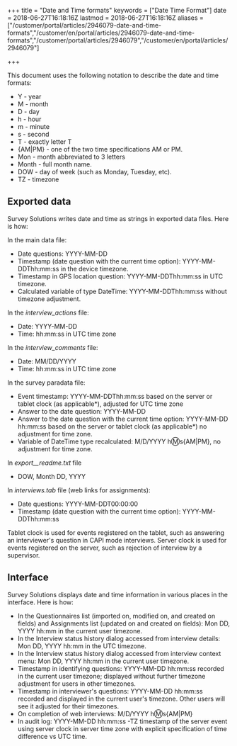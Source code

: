 ﻿+++
title = "Date and Time formats"
keywords = ["Date Time Format"]
date = 2018-06-27T16:18:16Z
lastmod = 2018-06-27T16:18:16Z
aliases = ["/customer/portal/articles/2946079-date-and-time-formats","/customer/en/portal/articles/2946079-date-and-time-formats","/customer/portal/articles/2946079","/customer/en/portal/articles/2946079"]

+++

This document uses the following notation to describe the date and time
formats:

- Y - year
- M - month
- D - day
- h - hour
- m - minute
- s - second
- T - exactly letter T
- {AM|PM} - one of the two time specifications AM or PM.
- Mon - month abbreviated to 3 letters
- Month - full month name.
- DOW - day of week (such as Monday, Tuesday, etc).
- TZ - timezone

Exported data
-------------

Survey Solutions writes date and time as strings in exported data files.
Here is how:  
  
In the main data file:

- Date questions: YYYY-MM-DD
- Timestamp (date question with the current time option):
    YYYY-MM-DDThh:mm:ss in the device timezone.
- Timestamp in GPS location question: YYYY-MM-DDThh:mm:ss in UTC
    timezone.
- Calculated variable of type DateTime: YYYY-MM-DDThh:mm:ss without
    timezone adjustment.

In the *interview\_actions* file:

- Date: YYYY-MM-DD
- Time: hh:mm:ss in UTC time zone

In the *interview\_comments* file:

- Date: MM/DD/YYYY
- Time: hh:mm:ss in UTC time zone

In the survey paradata file:

- Event timestamp: YYYY-MM-DDThh:mm:ss based on the server or tablet
    clock (as applicable\*), adjusted for UTC time zone
- Answer to the date question: YYYY-MM-DD
- Answer to the date question with the current time option: YYYY-MM-DD
    hh:mm:ss based on the server or tablet clock (as applicable\*) no
    adjustment for time zone.
- Variable of DateTime type recalculated: M/D/YYYY h:m:s{AM|PM}, no
    adjustment for time zone.

In *export\_\_readme.txt* file

- DOW, Month DD, YYYY

In *interviews.tab* file (web links for assignments):

- Date questions: YYYY-MM-DDT00:00:00
- Timestamp (date question with the current time option):
    YYYY-MM-DDThh:mm:ss

Tablet clock is used for events registered on the tablet, such as
answering an interviewer's question in CAPI mode interviews. Server
clock is used for events registered on the server, such as rejection of
interview by a supervisor.

Interface
---------

Survey Solutions displays date and time information in various places in
the interface. Here is how:

- In the Questionnaires list (imported on, modified on, and created on
    fields) and Assignments list (updated on and created on fields): Mon
    DD, YYYY hh:mm in the current user timezone.
- In the Interview status history dialog accessed from interview
    details: Mon DD, YYYY hh:mm in the UTC timezone.
- In the Interview status history dialog accessed from interview
    context menu: Mon DD, YYYY hh:mm in the current user timezone.
- Timestamp in identifying questions: YYYY-MM-DD hh:mm:ss recorded in
    the current user timezone; displayed without further timezone
    adjustment for users in other timezones.
- Timestamp in interviewer's questions: YYYY-MM-DD hh:mm:ss recorded
    and displayed in the current user's timezone. Other users will see
    it adjusted for their timezones.
- On completion of web interviews: M/D/YYYY h:m:s{AM|PM}
- In audit log: YYYY-MM-DD hh:mm:ss -TZ timestamp of the server event
    using server clock in server time zone with explicit specification
    of time difference vs UTC time.
